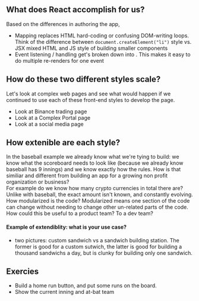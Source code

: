 
## What does React accomplish for us?
 Based on the differences in authoring the app, 
 - Mapping replaces HTML hard-coding or confusing DOM-writing loops. Think of the difference between `document.createElement("li")` style vs. JSX mixed HTML and JS style of building smaller components
 - Event listening / handling get's broken down into . This makes it easy to do multiple re-renders for one event

## How do these two different styles scale?
Let's look at complex web pages and see what would happen if we continued to use each of these front-end styles to develop the page.
 - Look at Binance trading page
 - Look at a Complex Portal page
 - Look at a social media page

## How extenible are each style?
In the baseball example we already know what we're tying to build: we know what the scoreboard needs to look like (because we already know baseball has 9 innings) and we know exactly how the rules. How is that similiar and different from building an app for a growing non profit organization or business? <br>
For example do we know how many crypto currencies in total there are? Unlike with baseball, the exact amount isn't known, and constantly evolving. 
How modularized is the code? Modularized means one section of the code can change without needing to change other un-related parts of the code. How could this be useful to a product team? To a dev team?

#### Example of extendiblity: what is your use case?
 - two pictures: custom sandwich vs a sandwich building station. The former is good for a custom sutwich, the latter is good for building a thousand sandwichs a day, but is clunky for building only one sandwich.

## Exercies 
 - Build a home run button, and put some runs on the board.
 - Show the current inning and at-bat team

